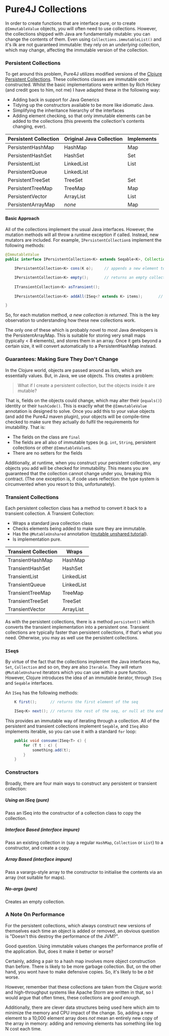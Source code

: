 Pure4J Collections
==================

In order to create functions that are interface pure, or to create `@ImmutableValue` objects, you will often need to use collections.  However, the collections shipped
with Java are fundamentally mutable:  you can change the contents of them.  Even using `Collections.immutableList()` and it's ilk are not guaranteed immutable:  they
rely on an *underlying* collection, which may change, affecting the immutable version of the collection.

### Persistent Collections

To get around this problem, Pure4J utilizes modified versions of the [Clojure Persistent Collections](http://clojure.org/data_structures).  These collections classes 
are immutable once constructed.  Whilst the basic implementations were written by Rich Hickey (and credit goes to him, not me) I have adapted these in the following way:

* Adding back in support for Java Generics
* Tidying up the constructors available to be more like idiomatic Java.
* Simplifying the inheritance hierarchy of the interfaces
* Adding element checking, so that only immutable elements can be added to the collections (this prevents the collection's contents changing, ever).

|Persistent Collection|Original Java Collection|Implements|
|---------------------|------------------------|----------|
|PersistentHashMap    |HashMap                 |Map       |
|PersistentHashSet    |HashSet                 |Set       |
|PersistentList       |LinkedList              |List      |
|PersistentQueue      |LinkedList              |          |
|PersistentTreeSet    |TreeSet                 |Set       |
|PersistentTreeMap    |TreeMap                 |Map       |
|PersistentVector     |ArrayList               |List      |
|PersistentArrayMap   |*none*                  |Map       |

#### Basic Approach

All of the collections implement the usual Java interfaces.  However, the mutation methods will all throw a runtime exception if called.  Instead, new mutators are
included.  For example, `IPersistentCollection`s implement the following methods:

```java
@ImmutableValue
public interface IPersistentCollection<K> extends Seqable<K>, Collection<K>, Counted {

	IPersistentCollection<K> cons(K o);		// appends a new element to either the front or rear, depending on the collection type

	IPersistentCollection<K> empty();		// returns an empty collection
	
	ITransientCollection<K> asTransient();	
	
	IPersistentCollection<K> addAll(ISeq<? extends K> items);		// adds a number of new elements

}
```

So, for each mutation method, *a new collection is returned*.  This is the key observation to understanding how these new collections work.

The only one of these which is probably novel to most Java developers is the PersistentArrayMap.  This is suitable for storing very small maps (typically < 8 elements),
and stores them in an array.  Once it gets beyond a certain size, it will convert automatically to a PersistentHashMap instead.

### Guarantees:  Making Sure They Don't Change

In the Clojure world, objects are passed around as lists, which are essentially values.  But, in Java, we use objects.   This creates a problem:  

> What if I create a persistent collection, but the objects inside it are mutable?

That is, fields on the objects could change, which may alter their (`equals()`) identity or their `hashCode()`.  This is exactly what the `@ImmutableValue` annotation
is designed to solve.  Once you add this to your value objects (and add the Pure4J maven plugin), your objects will be compile-time checked to make sure they 
actually do fulfil the requirements for imutabillity.  That is:

* The fields on the class are `final`
* The fields are all also of immutable types (e.g. `int`, `String`, persistent collections or other `@ImmutableValue`s.
* There are no setters for the fields

Additionally, at runtime, when you construct your persistent collection, any objects you add will be checked for immutability.  This means you are guaranteed that 
the collection cannot change under you, breaking this contract.  (The one exception is, if code uses reflection: the type system is circumvented when you resort to 
this, unfortunately).


### Transient Collections

Each persistent collection class has a method to convert it back to a transient collection.  A Transient Collection:
* Wraps a standard java collection class
* Checks elements being added to make sure they are immutable.
* Has the `@MutableUnshared` annotation ([mutable unshared tutorial](tutorial_mutable_unshared.md)).
* Is implementation pure.

|Transient Collection|Wraps
|--------------------|--------------- 
|TransientHashMap    |HashMap
|TransientHashSet    |HashSet
|TransientList       |LinkedList
|TransientQueue      |LinkedList
|TransientTreeMap    |TreeMap 
|TransientTreeSet    |TreeSet
|TransientVector     |ArrayList

As with the persistent collections, there is a method `persistent()` which converts the transient implementation into a persistent one.  Transient collections are 
typically faster than persistent collections, if that's what you need.  Otherwise, you may as well use the persistent collections.


### `ISeq`s

By virtue of the fact that the collections implement the Java interfaces `Map`, `Set`, `Collection` and so on, they are also `Iterable`.  They will return `@MutableUnshared`
iterators which you can use within a pure function.   However, Clojure introduces the idea of an immutable iterator, through `ISeq` and `Seqable` interfaces.

An `ISeq` has the following methods:

```java
	K first();		// returns the first element of the seq

	ISeq<K> next();	// returns the rest of the seq, or null at the end
```

This provides an immutable way of iterating through a collection.  All of the persistent and transient collections implement `Seqable`, and `ISeq` also implements iterable, 
so you can use it with a standard `for` loop:

```java
	public void consume(ISeq<T> c) {
		for (T t : c) {
			something.add(t);
		}
	}
```

### Constructors

Broadly, there are four main ways to construct any persistent or transient collection:

##### Using an ISeq (pure)

Pass an ISeq into the constructor of a collection class to copy the collection.

##### Interface Based (interface impure)

Pass an existing collection in (say a regular `HashMap`, `Collection` or `List`) to a constructor, and create a copy.

##### Array Based (interface impure)

Pass a varargs-style array to the constructor to initialise the contents via an array (not suitable for maps).

##### No-args (pure)

Creates an empty collection.

### A Note On Performance

For the persistent collections, which always construct new versions of themselves each time an object is added or removed, an obvious question is 
"Doesn't this destroy the performance of the JVM?".  

Good question.  Using immutable values changes the performance profile of the application.  But, does it make it better or worse? 

Certainly, adding a pair to a hash map involves more object construction than before.  There is likely to be more garbage collection.
But, on the other hand, you wont have to make defensive copies.  So, it's likely to be *a bit* worse.  

However, remember that these collections are taken from the Clojure world:  and high-throughput systems like Apache Storm are written
in that, so I would argue that often times, these collections are *good enough*.

Additionally, there are clever data structures being used here which aim to minimize the memory and CPU impact of the change.  So, adding a new
element to a 10,000 element array does *not* mean an entirely new copy of the array in memory:   adding and removing elements has something like
log N cost each time.



